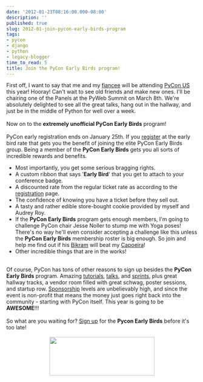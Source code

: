 ```yaml
---
date: '2012-01-23T08:16:00.000-08:00'
description: ''
published: true
slug: 2012-01-join-pycon-early-birds-program
tags:
- pycon
- django
- python
- legacy-blogger
time_to_read: 5
title: Join the PyCon Early Birds program!
---
```


First off, I want to say that me and my <a href="http://twitter.com/audreyr">fiancee</a> will be attending <a href="https://us.pycon.org/2012/">PyCon US</a> this year! Hooray! Can't wait to see old friends and make new ones. I'll be chairing one of the Panels at the PyWeb Summit on March 8th. We're absolutely delighted to see all the great talks, hang out in the hallway, and just be in the middle of Python for well over a week. <br /><br />Now on to the <strong>extremely unofficial PyCon Early Birds</strong> program!<br /><br />PyCon early registration ends on January 25th. If you <a href="https://us.pycon.org/2012/registration/">register</a> at the early bird rate that gets you the benefit of joining the elite PyCon Early Birds group. Being a member of the <strong>PyCon Early Birds</strong> gets you all sorts of incredible rewards and benefits.<br /><ul><li>Most importantly, you get some serious bragging rights.</li><li>A custom ribbon that says '<strong>Early Bird</strong>' that you get to attach to your conference badge.</li><li>A discounted rate from the regular ticket rate as according to the <a href="https://us.pycon.org/2012/registration/">registration</a> page.</li><li>The confidence of knowing you have a ticket before they sell out.</li><li>A tasty and rather edible store-bought cookie provided by myself and Audrey Roy.</li><li>If the <strong>PyCon Early Birds</strong> program gets enough members, I'm going to challenge PyCon chair Jesse Noller to stump me with Yoga poses! There's no way he'll even consider accepting a challenge like this unless the <strong>PyCon Early Birds</strong> membership roster is big enough. So join and help me find out if his <a href="http://en.wikipedia.org/wiki/Bikram_Yoga">Bikram</a> will beat my <a href="http://en.wikipedia.org/wiki/Capoeira">Capoeira</a>!</li><li>Other incredible things that are in the works!</li></ul><br />Of course, PyCon has tons of other reasons to sign up besides the <strong>PyCon Early Birds</strong> program. Amazing <a href="https://us.pycon.org/2012/schedule/tutorials/">tutorials</a>, <a href="https://us.pycon.org/2012/schedule/">talks</a>, and <a href="https://us.pycon.org/2012/commmunity/sprints/projects/">sprints</a>, plus great hallway tracks, a vendor room filled with great schwag, poster sessions, and startup row. <a href="https://us.pycon.org/2012/sponsors/">Sponsorship</a> levels are unbelievably high, and since the event is non-profit that means the money just goes right back into the community - starting with PyCon itself. This year is going to be <strong>AWESOME</strong>!!!<br /><br />So what are you waiting for? <a href="https://us.pycon.org/2012/registration/">Sign up</a> for the <strong>Pycon Early Birds</strong> before it's too late!<br /><br /><div class="separator" style="clear: both; text-align: center;"><a href="https://us.pycon.org/2012/registration/register/" style="margin-left: 1em; margin-right: 1em;"><img border="0" height="102" src="http://1.bp.blogspot.com/-fa4jnLXs1so/TniyemLkoiI/AAAAAAAAAqo/LjZqklTFBXk/s400/pycon2012.png" width="277" /></a></div>